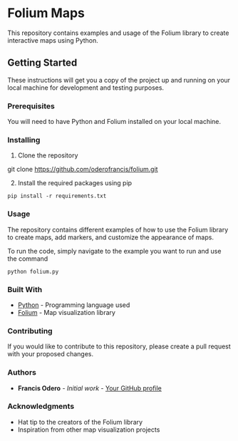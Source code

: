 # Folium Maps

This repository contains examples and usage of the Folium library to create interactive maps using Python.

## Getting Started

These instructions will get you a copy of the project up and running on your local machine for development and testing purposes.

### Prerequisites

You will need to have Python and Folium installed on your local machine.

### Installing

1. Clone the repository

git clone https://github.com/oderofrancis/folium.git

2. Install the required packages using pip

`pip install -r requirements.txt`


### Usage

The repository contains different examples of how to use the Folium library to create maps, add markers, and customize the appearance of maps.

To run the code, simply navigate to the example you want to run and use the command

`python folium.py`


### Built With

* [Python](https://www.python.org/) - Programming language used
* [Folium](https://python-visualization.github.io/folium/) - Map visualization library

### Contributing

If you would like to contribute to this repository, please create a pull request with your proposed changes.

### Authors

* **Francis Odero** - *Initial work* - [Your GitHub profile](https://github.com/oderofrancis)


### Acknowledgments

* Hat tip to the creators of the Folium library
* Inspiration from other map visualization projects

